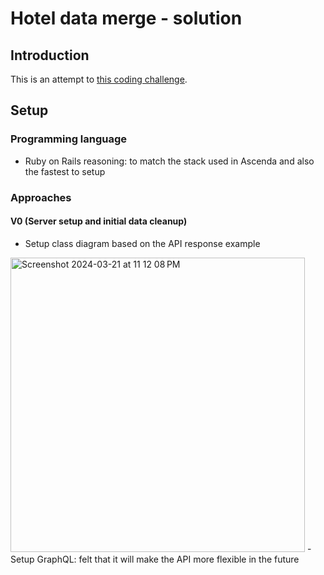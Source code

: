 # Hotel data merge - solution

## Introduction

This is an attempt to [this coding challenge](https://kitt.lewagon.com/db/123650).

## Setup

### Programming language

- Ruby on Rails
  reasoning: to match the stack used in Ascenda and also the fastest to setup

### Approaches

#### V0 (Server setup and initial data cleanup)

- Setup class diagram based on the API response example
<img width="471" alt="Screenshot 2024-03-21 at 11 12 08 PM" src="https://github.com/primaulia/hotel_data_api/assets/1294303/2ba856a7-b432-46b1-a800-757022179742">  
- Setup GraphQL: felt that it will make the API more flexible in the future
